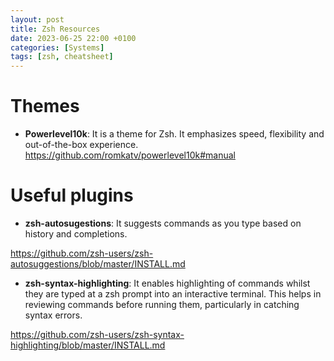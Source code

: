 ```yaml
---
layout: post
title: Zsh Resources
date: 2023-06-25 22:00 +0100
categories: [Systems]
tags: [zsh, cheatsheet]  
---
```


# Themes

+ **Powerlevel10k**: It is a theme for Zsh. It emphasizes speed, flexibility and out-of-the-box experience.
https://github.com/romkatv/powerlevel10k#manual

# Useful plugins

+ **zsh-autosugestions**: It suggests commands as you type based on history and completions.

https://github.com/zsh-users/zsh-autosuggestions/blob/master/INSTALL.md

+ **zsh-syntax-highlighting**: It enables highlighting of commands whilst they are typed at a zsh prompt into an interactive terminal. This helps in reviewing commands before running them, particularly in catching syntax errors.
  
https://github.com/zsh-users/zsh-syntax-highlighting/blob/master/INSTALL.md

